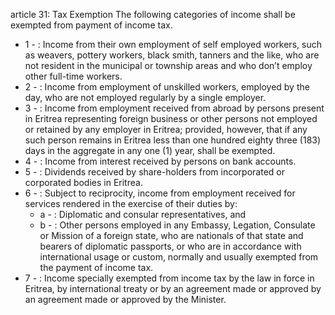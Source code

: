 article 31: Tax Exemption
The following categories of income shall be exempted from payment of income tax. 
<ul>
			<li>1 - : Income from their own employment of self employed workers, such as weavers, pottery workers, black smith, tanners and the like, who are not resident in the municipal or township areas and who don’t employ other full-time workers. <ul>
			</ul></li>			<li>2 - : Income from employment of unskilled workers, employed by the day, who are not employed regularly by a single employer. <ul>
			</ul></li>			<li>3 - : Income from employment received from abroad by persons present in Eritrea representing foreign business or other persons not employed or retained by any employer in Eritrea; provided, however, that if any such person remains in Eritrea less than one hundred eighty three (183) days in the aggregate in any one (1) year, shall be exempted. <ul>
			</ul></li>			<li>4 - : Income from interest received by persons on bank accounts. <ul>
			</ul></li>			<li>5 - : Dividends received by share-holders from incorporated or corporated bodies in Eritrea.<ul>
			</ul></li>			<li>6 - : Subject to reciprocity, income from employment received for services rendered in the exercise of their duties by: <ul>
						<li>a - : Diplomatic and consular representatives, and<ul>
						</ul></li>						<li>b - : Other persons employed in any Embassy, Legation, Consulate or Mission of a foreign state, who are nationals of that state and bearers of diplomatic passports, or who are in accordance with international usage or custom, normally and usually exempted from the payment of income tax. <ul>
						</ul></li>			</ul></li>			<li>7 - : Income specially exempted from income tax by the law in force in Eritrea, by international treaty or by an agreement made or approved by an agreement made or approved by the Minister. <ul>
			</ul></li></ul>